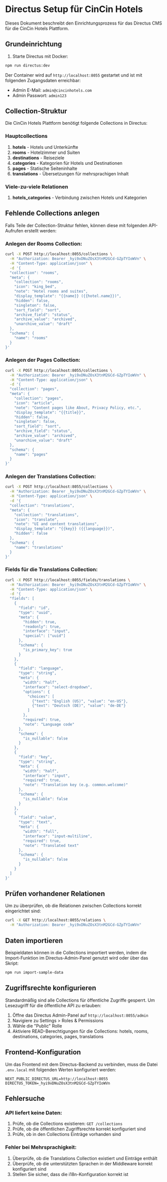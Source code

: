 # Directus Setup für CinCin Hotels

Dieses Dokument beschreibt den Einrichtungsprozess für das Directus CMS für die CinCin Hotels Plattform.

## Grundeinrichtung

1. Starte Directus mit Docker:

```bash
npm run directus:dev
```

Der Container wird auf `http://localhost:8055` gestartet und ist mit folgenden Zugangsdaten erreichbar:

- Admin E-Mail: `admin@cincinhotels.com`
- Admin Passwort: `admin123`

## Collection-Struktur

Die CinCin Hotels Plattform benötigt folgende Collections in Directus:

### Hauptcollections

1. **hotels** - Hotels und Unterkünfte
2. **rooms** - Hotelzimmer und Suiten
3. **destinations** - Reiseziele
4. **categories** - Kategorien für Hotels und Destinationen
5. **pages** - Statische Seiteninhalte
6. **translations** - Übersetzungen für mehrsprachigen Inhalt

### Viele-zu-viele Relationen

1. **hotels_categories** - Verbindung zwischen Hotels und Kategorien

## Fehlende Collections anlegen

Falls Teile der Collection-Struktur fehlen, können diese mit folgenden API-Aufrufen erstellt werden:

### Anlegen der Rooms Collection:

```bash
curl -X POST http://localhost:8055/collections \
  -H "Authorization: Bearer _hyi9xDNuZOsX3tnM2GCd-GZpTYIoWVn" \
  -H "Content-Type: application/json" \
  -d '{
  "collection": "rooms",
  "meta": {
    "collection": "rooms",
    "icon": "king_bed",
    "note": "Hotel rooms and suites",
    "display_template": "{{name}} ({{hotel.name}})",
    "hidden": false,
    "singleton": false,
    "sort_field": "sort",
    "archive_field": "status",
    "archive_value": "archived",
    "unarchive_value": "draft"
  },
  "schema": {
    "name": "rooms"
  }
}'
```

### Anlegen der Pages Collection:

```bash
curl -X POST http://localhost:8055/collections \
  -H "Authorization: Bearer _hyi9xDNuZOsX3tnM2GCd-GZpTYIoWVn" \
  -H "Content-Type: application/json" \
  -d '{
  "collection": "pages",
  "meta": {
    "collection": "pages",
    "icon": "article",
    "note": "Content pages like About, Privacy Policy, etc.",
    "display_template": "{{title}}",
    "hidden": false,
    "singleton": false,
    "sort_field": "sort",
    "archive_field": "status",
    "archive_value": "archived",
    "unarchive_value": "draft"
  },
  "schema": {
    "name": "pages"
  }
}'
```

### Anlegen der Translations Collection:

```bash
curl -X POST http://localhost:8055/collections \
  -H "Authorization: Bearer _hyi9xDNuZOsX3tnM2GCd-GZpTYIoWVn" \
  -H "Content-Type: application/json" \
  -d '{
  "collection": "translations",
  "meta": {
    "collection": "translations",
    "icon": "translate",
    "note": "UI and content translations",
    "display_template": "{{key}} ({{language}})",
    "hidden": false
  },
  "schema": {
    "name": "translations"
  }
}'
```

### Fields für die Translations Collection:

```bash
curl -X POST http://localhost:8055/fields/translations \
  -H "Authorization: Bearer _hyi9xDNuZOsX3tnM2GCd-GZpTYIoWVn" \
  -H "Content-Type: application/json" \
  -d '{
  "fields": [
    {
      "field": "id",
      "type": "uuid",
      "meta": {
        "hidden": true,
        "readonly": true,
        "interface": "input",
        "special": ["uuid"]
      },
      "schema": {
        "is_primary_key": true
      }
    },
    {
      "field": "language",
      "type": "string",
      "meta": {
        "width": "half",
        "interface": "select-dropdown",
        "options": {
          "choices": [
            {"text": "English (US)", "value": "en-US"},
            {"text": "Deutsch (DE)", "value": "de-DE"}
          ]
        },
        "required": true,
        "note": "Language code"
      },
      "schema": {
        "is_nullable": false
      }
    },
    {
      "field": "key",
      "type": "string",
      "meta": {
        "width": "half",
        "interface": "input",
        "required": true,
        "note": "Translation key (e.g. common.welcome)"
      },
      "schema": {
        "is_nullable": false
      }
    },
    {
      "field": "value",
      "type": "text",
      "meta": {
        "width": "full",
        "interface": "input-multiline",
        "required": true,
        "note": "Translated text"
      },
      "schema": {
        "is_nullable": false
      }
    }
  ]
}'
```

## Prüfen vorhandener Relationen

Um zu überprüfen, ob die Relationen zwischen Collections korrekt eingerichtet sind:

```bash
curl -X GET http://localhost:8055/relations \
  -H "Authorization: Bearer _hyi9xDNuZOsX3tnM2GCd-GZpTYIoWVn"
```

## Daten importieren

Beispieldaten können in die Collections importiert werden, indem die Import-Funktion im Directus-Admin-Panel genutzt wird oder über das Skript:

```bash
npm run import-sample-data
```

## Zugriffsrechte konfigurieren

Standardmäßig sind alle Collections für öffentliche Zugriffe gesperrt. Um Lesezugriff für die öffentliche API zu erlauben:

1. Öffne das Directus Admin-Panel auf `http://localhost:8055/admin`
2. Navigiere zu Settings > Roles & Permissions
3. Wähle die "Public" Rolle
4. Aktiviere READ-Berechtigungen für die Collections: hotels, rooms, destinations, categories, pages, translations

## Frontend-Konfiguration

Um das Frontend mit dem Directus-Backend zu verbinden, muss die Datei `.env.local` mit folgenden Werten konfiguriert werden:

```
NEXT_PUBLIC_DIRECTUS_URL=http://localhost:8055
DIRECTUS_TOKEN=_hyi9xDNuZOsX3tnM2GCd-GZpTYIoWVn
```

## Fehlersuche

### API liefert keine Daten:

1. Prüfe, ob die Collections existieren: `GET /collections`
2. Prüfe, ob die öffentlichen Zugriffsrechte korrekt konfiguriert sind
3. Prüfe, ob in den Collections Einträge vorhanden sind

### Fehler bei Mehrsprachigkeit:

1. Überprüfe, ob die Translations Collection existiert und Einträge enthält
2. Überprüfe, ob die unterstützten Sprachen in der Middleware korrekt konfiguriert sind
3. Stellen Sie sicher, dass die i18n-Konfiguration korrekt ist